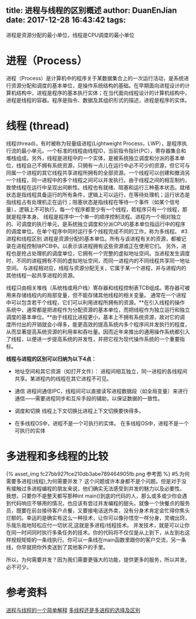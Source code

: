 title: 进程与线程的区别概述
author: DuanEnJian
date: 2017-12-28 16:43:42
tags:
---
进程是资源分配的最小单位，线程是CPU调度的最小单位
<!-- more -->
# 进程（Process）
进程（Process）是计算机中的程序关于某数据集合上的一次运行活动，是系统进行资源分配和调度的基本单位，是操作系统结构的基础。在早期面向进程设计的计算机结构中，进程是程序的基本执行实体；在当代面向线程设计的计算机结构中，进程是线程的容器。程序是指令、数据及其组织形式的描述，进程是程序的实体。
# 线程 (thread)
线程(thread)，有时被称为轻量级进程(Lightweight Process，LWP），是程序执行流的最小单元。一个标准的线程由线程ID，当前指令指针(PC），寄存器集合和堆栈组成。另外，线程是进程中的一个实体，是被系统独立调度和分派的基本单位，线程自己不拥有系统资源，只拥有一点儿在运行中必不可少的资源，但它可与同属一个进程的其它线程共享进程所拥有的全部资源。一个线程可以创建和撤消另一个线程，同一进程中的多个线程之间可以并发执行。由于线程之间的相互制约，致使线程在运行中呈现出间断性。线程也有就绪、阻塞和运行三种基本状态。就绪状态是指线程具备运行的所有条件，逻辑上可以运行，在等待处理机；运行状态是指线程占有处理机正在运行；阻塞状态是指线程在等待一个事件（如某个信号量），逻辑上不可执行。每一个程序都至少有一个线程，若程序只有一个线程，那就是程序本身。
线程是程序中一个单一的顺序控制流程。进程内一个相对独立的、可调度的执行单元，是系统独立调度和分派CPU的基本单位指运行中的程序的调度单位。在单个程序中同时运行多个线程完成不同的工作，称为多线程。
#3.进程和线程区别
进程是资源分配的基本单位。所有与该进程有关的资源，都被记录在进程控制块PCB中。以表示该进程拥有这些资源或正在使用它们。
另外，进程也是抢占处理机的调度单位，它拥有一个完整的虚拟地址空间。当进程发生调度时，不同的进程拥有不同的虚拟地址空间，而同一进程内的不同线程共享同一地址空间。
与进程相对应，线程与资源分配无关，它属于某一个进程，并与进程内的其他线程一起共享进程的资源。

线程只由相关堆栈（系统栈或用户栈）寄存器和线程控制表TCB组成。寄存器可被用来存储线程内的局部变量，但不能存储其他线程的相关变量。
通常在一个进程中可以包含若干个线程，它们可以利用进程所拥有的资源。**在引入线程的操作系统中，通常都是把进程作为分配资源的基本单位，而把线程作为独立运行和独立调度的基本单位。**由于线程比进程更小，基本上不拥有系统资源，故对它的调度所付出的开销就会小得多，能更高效的提高系统内多个程序间并发执行的程度，从而显著提高系统资源的利用率和吞吐量。因而近年来推出的通用操作系统都引入了线程，以便进一步提高系统的并发性，并把它视为现代操作系统的一个重要指标。

**线程与进程的区别可以归纳为以下4点：**

 - 地址空间和其它资源（如打开文件）：
进程间相互独立，同一进程的各线程间共享。某进程内的线程在其它进程不可见。

 - 通信
进程间通信IPC，线程间可以直接读写进程数据段（如全局变量）来进行通信——需要进程同步和互斥手段的辅助，以保证数据的一致性。

 - 调度和切换
线程上下文切换比进程上下文切换要快得多。

 - 在多线程OS中，进程不是一个可执行的实体。
在多线程OS中，进程不是一个可执行的实体

# 多进程和多线程的比较
{% asset_img fc27bb927fce210db3abe789464905fb.png 参考图 %}
#5.为何需要多进程(线程),为何需要并发？
这个问题或许本身都不是个问题。但是对于没有接触过多进程编程的朋友来说，他们确实无法感受到并发的魅力以及必要性。
我想，只要你不是整天都写那种int main()到底的代码的人，那么或多或少你会遇到代码响应不够用的情况，也应该有尝过并发编程的甜头。就像一个快餐点的服务员，既要在前台接待客户点餐，又要接电话送外卖，没有分身术肯定会忙得你焦头烂额的。幸运的是确实有这么一种技术，让你可以像孙悟空一样分身，灵魂出窍，乐哉乐哉地轻松应付一切状况,这就是多进程/线程技术。
并发技术，就是可以让你在同一时间同时执行多条任务的技术。你的代码将不仅仅是从上到下，从左到右这样规规矩矩的一条线执行。你可以一条线在main函数里跟你的客户交流，另一条线，你早就把你外卖送到了其他客户的手里。

所以，为何需要并发？因为我们需要更强大的功能，提供更多的服务，所以并发，必不可少。
# 参考资料
[进程与线程的一个简单解释](http://www.ruanyifeng.com/blog/2013/04/processes_and_threads.html)
[多线程还是多进程的选择及区别](http://blog.csdn.net/pingd/article/details/17895933)